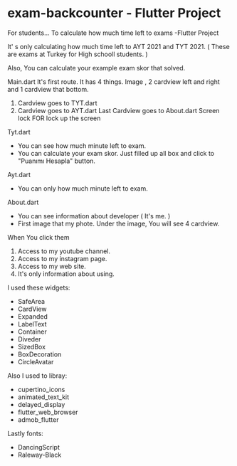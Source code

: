# exam-backcounter - Flutter Project
For students... To calculate how much time left  to exams -Flutter Project

It' s only calculating how much time left to AYT 2021 and TYT 2021. ( These are exams at Turkey for High schooll students. )

Also, You can calculate your example exam skor that solved.

Main.dart
It's first route.
It has 4 things. Image , 2 cardview left and right and 1 cardview that bottom.
1. Cardview goes to TYT.dart
2. Cardview goes to AYT.dart
Last Cardview goes to About.dart
Screen lock FOR lock up the screen

Tyt.dart 
* You can see how much minute left to exam.
* You can calculate your exam skor. Just filled up all box and click to "Puanımı Hesapla" button.

Ayt.dart
* You can only how much minute left to exam.

About.dart
* You can see information about developer ( It's me. )
* First image that my phote.
Under the image, You will see 4 cardview.

When You click them
1. Access to my youtube channel.
2. Access to my instagram page.
3. Access to my web site.
4. It's only information about using.

I used these widgets:

* SafeArea
* CardView
* Expanded
* LabelText
* Container
* Diveder
* SizedBox
* BoxDecoration
* CircleAvatar

Also I used to libray:

* cupertino_icons
* animated_text_kit
* delayed_display
* flutter_web_browser
* admob_flutter

Lastly fonts:

* DancingScript
* Raleway-Black







